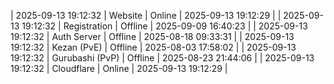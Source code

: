 | 2025-09-13 19:12:32 | Website | Online | 2025-09-13 19:12:29 |
| 2025-09-13 19:12:32 | Registration | Offline | 2025-09-09 16:40:23 |
| 2025-09-13 19:12:32 | Auth Server | Offline | 2025-08-18 09:33:31 |
| 2025-09-13 19:12:32 | Kezan (PvE) | Offline | 2025-08-03 17:58:02 |
| 2025-09-13 19:12:32 | Gurubashi (PvP) | Offline | 2025-08-23 21:44:06 |
| 2025-09-13 19:12:32 | Cloudflare | Online | 2025-09-13 19:12:29 |

